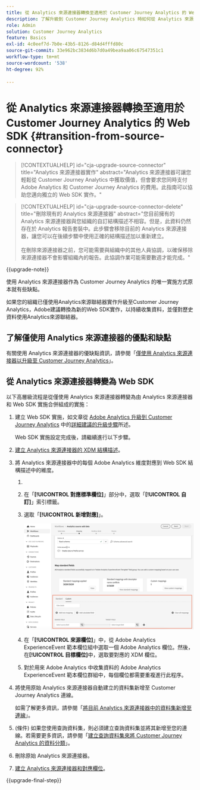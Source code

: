 ```yaml
---
title: 從 Analytics 來源連接器轉換至適用於 Customer Journey Analytics 的 Web SDK
description: 了解升級到 Customer Journey Analytics 時如何從 Analytics 來源連接器轉變換為 Web SDK
role: Admin
solution: Customer Journey Analytics
feature: Basics
exl-id: 4c0eef7d-7b0e-43b5-8126-d84d4fffd80c
source-git-commit: 33e962bc3834d6b7d0a49bea9aa06c67547351c1
workflow-type: tm+mt
source-wordcount: '538'
ht-degree: 92%

---
```


# 從 Analytics 來源連接器轉換至適用於 Customer Journey Analytics 的 Web SDK {#transition-from-source-connector}

<!-- markdownlint-disable MD034 -->

>[!CONTEXTUALHELP]
>id="cja-upgrade-source-connector"
>title="Analytics 來源連接器實作"
>abstract="Analytics 來源連接器可讓您輕鬆從 Customer Journey Analytics 中獲取價值，但會要求您同時支付 Adobe Analytics 和 Customer Journey Analytics 的費用。此指南可以協助您邁向獨立的 Web SDK 實作。"

<!-- markdownlint-enable MD034 -->

<!-- markdownlint-disable MD034 -->

>[!CONTEXTUALHELP]
>id="cja-upgrade-source-connector-delete"
>title="刪除現有的 Analytics 來源連接器"
>abstract="您目前擁有的 Analytics 來源連接器與您組織的自訂結構描述不相容。但是，此資料仍然存在於 Analytics 報告套裝中。此步驟會移除目前的 Analytics 來源連接器，讓您可以在後續步驟中使用正確的結構描述加以重新建立。<br><br>在刪除來源連接器之前，您可能需要與組織中的其他人員協調，以確保移除來源連接器不會影響組織內的報告。此協調作業可能需要數週才能完成。"

<!-- markdownlint-enable MD034 -->

{{upgrade-note}}

使用 Analytics 來源連接器作為 Customer Journey Analytics 的唯一實施方式原本就有些缺點。

如果您的組織已僅使用Analytics來源聯結器實作升級至Customer Journey Analytics，Adobe建議轉換為新的Web SDK實作，以持續收集資料，並僅對歷史資料使用Analytics來源聯結器。

## 了解僅使用 Analytics 來源連接器的優點和缺點

有關使用 Analytics 來源連接器的優缺點資訊，請參閱「[僅使用 Analytics 來源連接器以升級至 Customer Journey Analytics](/help/getting-started/cja-upgrade/cja-upgrade-alternative-source-connector.md)」。

## 從 Analytics 來源連接器轉變為 Web SDK

以下高層級流程是從僅使用 Analytics 來源連接器轉變為由 Analytics 來源連接器和 Web SDK 實施合併組成的實施：

1. 建立 Web SDK 實施，如文章從 [Adob&#x200B;&#x200B;e Analytics 升級到 Customer Journey Analytics](/help/getting-started/cja-upgrade/cja-upgrade-recommendations.md) 中的[詳細建議的升級步驟](/help/getting-started/cja-upgrade/cja-upgrade-recommendations.md#detailed-recommended-upgrade-steps)所述。

   Web SDK 實施設定完成後，請繼續進行以下步驟。

1. [建立 Analytics 來源連接器的 XDM 結構描述](/help/getting-started/cja-upgrade/cja-upgrade-source-connector-schema.md)。

1. 將 Analytics 來源連接器中的每個 Adob&#x200B;&#x200B;e Analytics 維度對應到 Web SDK 結構描述中的維度。

   1. &#x200B;
      <!-- how do you get here -->

   1. 在「**[!UICONTROL 對應標準欄位]**」部分中，選取「**[!UICONTROL 自訂]**」索引標籤。

   1. 選取「**[!UICONTROL 新增對應]**」。

      ![對應結構描述欄位](assets/schema-mapping.png)

   1. 在「**[!UICONTROL 來源欄位]**」中，從 Adob&#x200B;&#x200B;e Analytics ExperienceEvent 範本欄位組中選取一個 Adob&#x200B;&#x200B;e Analytics 欄位。然後，在&#x200B;**[!UICONTROL 目標欄位]**&#x200B;中，選取要對應的 XDM 欄位。

   1. 對於用來 Adob&#x200B;&#x200B;e Analytics 中收集資料的 Adob&#x200B;&#x200B;e Analytics ExperienceEvent 範本欄位群組中，每個欄位都需要重複進行此程序。

1. 將使用原始 Analytics 來源連接器自動建立的資料集新增至 Customer Journey Analytics 連線。

   如需了解更多資訊，請參閱「[將目前 Analytics 來源連接器中的資料集新增至連線](/help/getting-started/cja-upgrade/cja-upgrade-source-connector-dataset.md)」。

1. (條件) 如果您使用查詢資料集，則必須建立查詢資料集並將其新增至您的連線。若需要更多資訊，請參閱「[建立查詢資料集來將 Customer Journey Analytics 的資料分類](/help/getting-started/cja-upgrade/cja-upgrade-dataset-lookup.md)」。

1. 刪除原始 Analytics 來源連接器。 <!-- need to add steps somewhere about how to do this -->

1. [建立 Analytics 來源連接器和對應欄位](/help/getting-started/cja-upgrade/cja-upgrade-source-connector.md)。

{{upgrade-final-step}}
